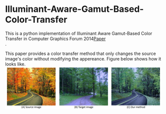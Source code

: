 # Illuminant-Aware-Gamut-Based-Color-Transfer

This is a python implementation of Illuminant Aware Gamut-Based Color Transfer in Computer Graphics Forum 2014[Paper](http://www.cse.yorku.ca/~mbrown/pdf/cgf2014_color_transfer.pdf)<br/>.

This paper provides a color transfer method that only changes the source image's color without modifying the appereance. Figure below shows how it looks like.
![teaser](data/figure.png "Sample inpainting results on held-out images")
